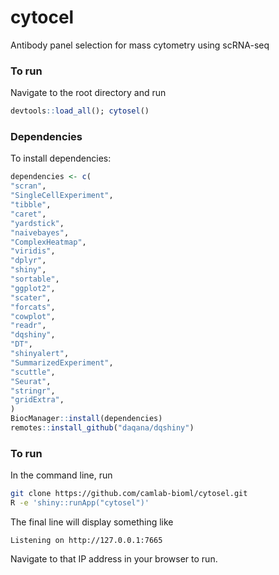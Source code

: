 # cytocel

Antibody panel selection for mass cytometry using scRNA-seq

### To run

Navigate to the root directory and run

```r
devtools::load_all(); cytosel()
```

### Dependencies

To install dependencies:

```r
dependencies <- c(
"scran",
"SingleCellExperiment",
"tibble",
"caret",
"yardstick",
"naivebayes",
"ComplexHeatmap",
"viridis",
"dplyr",
"shiny",
"sortable",
"ggplot2",
"scater",
"forcats",
"cowplot",
"readr",
"dqshiny",
"DT",
"shinyalert",
"SummarizedExperiment",
"scuttle",
"Seurat",
"stringr",
"gridExtra",
)
BiocManager::install(dependencies)
remotes::install_github("daqana/dqshiny")
```

### To run

In the command line, run

```bash
git clone https://github.com/camlab-bioml/cytosel.git
R -e 'shiny::runApp("cytosel")'
```

The final line will display something like

```
Listening on http://127.0.0.1:7665
```

Navigate to that IP address in your browser to run.
